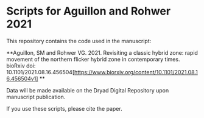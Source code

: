 # Scripts for Aguillon and Rohwer 2021


This repository contains the code used in the manuscript:

**Aguillon, SM and Rohwer VG. 2021. Revisiting a classic hybrid zone: rapid movement of the northern flicker hybrid zone in contemporary times. bioRxiv doi: 10.1101/2021.08.16.456504[https://www.biorxiv.org/content/10.1101/2021.08.16.456504v1] **

Data will be made available on the Dryad Digital Repository upon manuscript publication.

If you use these scripts, please cite the paper. 
